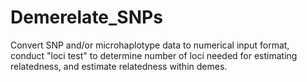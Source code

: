 # Demerelate_SNPs
Convert SNP and/or microhaplotype data to numerical input format, conduct "loci test" to determine number of loci needed for estimating relatedness, and estimate relatedness within demes.
